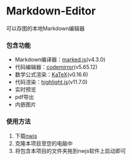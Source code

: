 # Markdown-Editor
 可以存图的本地Markdown编辑器
 
### 包含功能
- Markdown编译器：[marked.js](https://marked.js.org/)(v4.3.0)
- 代码编辑器：[codemirror](https://codemirror.net/)(v5.65.12)
- 数学公式渲染：[KaTeX](https://katex.org/)(v0.16.6)
- 代码渲染：[highlight.js](https://highlightjs.org/)(v11.7.0)
- 实时预览
- pdf导出
- 内嵌图片

### 使用方法

1. 下载[nwjs](https://nwjs.io/)
2. 克隆本项目至您的电脑中
3. 将包含本项目的文件夹拖到nwjs软件上启动即可
